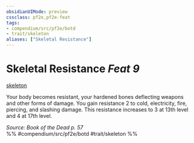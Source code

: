```yaml
---
obsidianUIMode: preview
cssclass: pf2e,pf2e-feat
tags:
- compendium/src/pf2e/botd
- trait/skeleton
aliases: ["Skeletal Resistance"]
---
```

# Skeletal Resistance  *Feat 9*  
[skeleton](skeleton-b1.md "Skeleton Ancestry & Heritage Trait")  


Your body becomes resistant, your hardened bones deflecting weapons and other forms of damage. You gain resistance 2 to cold, electricity, fire, piercing, and slashing damage. This resistance increases to 3 at 13th level and 4 at 17th level.

*Source: Book of the Dead p. 57*  
%% #compendium/src/pf2e/botd #trait/skeleton %%